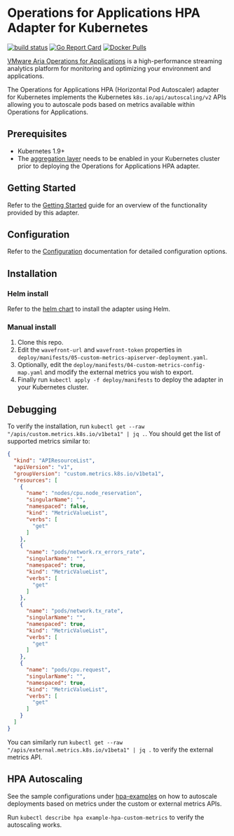 # Operations for Applications HPA Adapter for Kubernetes
[![build status][ci-img]][ci] [![Go Report Card][go-report-img]][go-report] [![Docker Pulls][docker-pull-img]][docker-img]

[VMware Aria Operations for Applications](https://docs.wavefront.com) is a high-performance streaming analytics platform for monitoring and optimizing your environment and applications.

The Operations for Applications HPA (Horizontal Pod Autoscaler) adapter for Kubernetes implements the Kubernetes `k8s.io/api/autoscaling/v2` APIs allowing you to autoscale pods based on metrics available within Operations for Applications.

## Prerequisites

- Kubernetes 1.9+
- The [aggregation layer](https://kubernetes.io/docs/tasks/access-kubernetes-api/configure-aggregation-layer/) needs to be enabled in your Kubernetes cluster prior to deploying the Operations for Applications HPA adapter.

## Getting Started
Refer to the [Getting Started](/docs/introduction.md) guide for an overview of the functionality provided by this adapter.

## Configuration

Refer to the [Configuration](/docs/configuration.md) documentation for detailed configuration options.

## Installation

### Helm install
Refer to the [helm chart](https://github.com/wavefrontHQ/helm#installation) to install the adapter using Helm.

### Manual install
1. Clone this repo.
2. Edit the `wavefront-url` and `wavefront-token` properties in `deploy/manifests/05-custom-metrics-apiserver-deployment.yaml`.
3. Optionally, edit the `deploy/manifests/04-custom-metrics-config-map.yaml` and modify the external metrics you wish to export.
4. Finally run `kubectl apply -f deploy/manifests` to deploy the adapter in your Kubernetes cluster.

## Debugging

To verify the installation, run `kubectl get --raw "/apis/custom.metrics.k8s.io/v1beta1" | jq .`. You should get the list of supported metrics similar to:

```json
{
  "kind": "APIResourceList",
  "apiVersion": "v1",
  "groupVersion": "custom.metrics.k8s.io/v1beta1",
  "resources": [
    {
      "name": "nodes/cpu.node_reservation",
      "singularName": "",
      "namespaced": false,
      "kind": "MetricValueList",
      "verbs": [
        "get"
      ]
    },
    {
      "name": "pods/network.rx_errors_rate",
      "singularName": "",
      "namespaced": true,
      "kind": "MetricValueList",
      "verbs": [
        "get"
      ]
    },
    {
      "name": "pods/network.tx_rate",
      "singularName": "",
      "namespaced": true,
      "kind": "MetricValueList",
      "verbs": [
        "get"
      ]
    },
    {
      "name": "pods/cpu.request",
      "singularName": "",
      "namespaced": true,
      "kind": "MetricValueList",
      "verbs": [
        "get"
      ]
    }
  ]
}    
```

You can similarly run `kubectl get --raw "/apis/external.metrics.k8s.io/v1beta1" | jq .` to verify the external metrics API.

## HPA Autoscaling

See the sample configurations under [hpa-examples](/deploy/hpa-examples/) on how to autoscale deployments based on metrics under the custom or external metrics APIs.

Run `kubectl describe hpa example-hpa-custom-metrics` to verify the autoscaling works.

[ci-img]: https://github.com/wavefrontHQ/wavefront-kubernetes-adapter/actions/workflows/go.yml/badge.svg
[ci]: https://github.com/wavefrontHQ/wavefront-kubernetes-adapter/actions/workflows/go.yml
[go-report-img]: https://goreportcard.com/badge/github.com/wavefronthq/wavefront-kubernetes-adapter
[go-report]: https://goreportcard.com/report/github.com/wavefronthq/wavefront-kubernetes-adapter
[docker-pull-img]: https://img.shields.io/docker/pulls/wavefronthq/wavefront-hpa-adapter.svg?logo=docker
[docker-img]: https://hub.docker.com/r/wavefronthq/wavefront-hpa-adapter/
